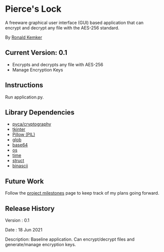 # Pierce's Lock
A freeware graphical user interface (GUI) based application that can encrypt and decrypt any file with the AES-256 standard.
 
By [Ronald Kemker](https://www.linkedin.com/in/ronald-kemker-66250b115)

## Current Version: 0.1
- Encrypts and decrypts any file with AES-256
- Manage Encryption Keys

## Instructions
Run application.py.

## Library Dependencies
- [pyca/cryptography](https://cryptography.io/en/latest/)
- [tkinter](https://docs.python.org/3/library/tkinter.html)
- [Pillow (PIL)](https://python-pillow.org/)
- [glob](https://docs.python.org/3/library/glob.html)
- [base64](https://docs.python.org/3/library/base64.html)
- [os](https://docs.python.org/3/library/os.html)
- [time](https://docs.python.org/3/library/time.html)
- [struct](https://docs.python.org/3/library/struct.html)
- [binascii](https://docs.python.org/3/library/binascii.html)

## Future Work
Follow the [project milestones](https://github.com/ron-kemker/pierceslock/milestones) page to keep track of my plans going forward.

## Release History
Version : 0.1

Date : 18 Jun 2021

Description: Baseline application.  Can encrypt/decrypt files and generate/manage encryption keys.

